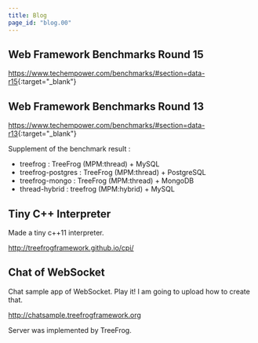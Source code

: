 ```yaml
---
title: Blog
page_id: "blog.00"
---
```


## Web Framework Benchmarks Round 15

<https://www.techempower.com/benchmarks/#section=data-r15>{:target="_blank"}


## Web Framework Benchmarks Round 13

<https://www.techempower.com/benchmarks/#section=data-r13>{:target="_blank"}

Supplement of the benchmark result :

  - treefrog : TreeFrog (MPM:thread) + MySQL
  - treefrog-postgres : TreeFrog (MPM:thread) + PostgreSQL
  - treefrog-mongo : TreeFrog (MPM:thread) + MongoDB
  - thread-hybrid : treefrog (MPM:hybrid) + MySQL


## Tiny C++ Interpreter

Made a tiny c++11 interpreter.

<http://treefrogframework.github.io/cpi/>


## Chat of WebSocket

Chat sample app of WebSocket. Play it!
I am going to upload how to create that.

 <http://chatsample.treefrogframework.org>

Server was implemented by TreeFrog.